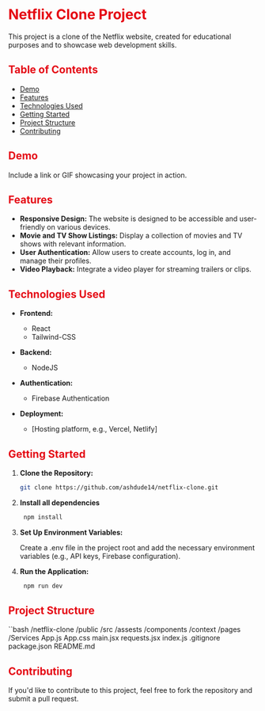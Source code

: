 # <span style="color: #E50914;">Netflix Clone Project</span>

This project is a clone of the Netflix website, created for educational purposes and to showcase web development skills.

## <span style="color: #E50914;">Table of Contents</span>

- [Demo](#demo)
- [Features](#features)
- [Technologies Used](#technologies-used)
- [Getting Started](#getting-started)
- [Project Structure](#project-structure)
- [Contributing](#contributing)


## <span style="color: #E50914;">Demo</span>

Include a link or GIF showcasing your project in action.

## <span style="color: #E50914;">Features</span>

- **Responsive Design:** The website is designed to be accessible and user-friendly on various devices.
- **Movie and TV Show Listings:** Display a collection of movies and TV shows with relevant information.
- **User Authentication:** Allow users to create accounts, log in, and manage their profiles.
- **Video Playback:** Integrate a video player for streaming trailers or clips.


## <span style="color: #E50914;">Technologies Used</span>

- **Frontend:**
  - React
  - Tailwind-CSS 
  

- **Backend:**
  - NodeJS

- **Authentication:**
  - Firebase Authentication 

- **Deployment:**
  - [Hosting platform, e.g., Vercel, Netlify]

## <span style="color: #E50914;">Getting Started</span>

1. **Clone the Repository:**

   ```bash
   git clone https://github.com/ashdude14/netflix-clone.git


2. **Install all dependencies**  

   ```bash
    npm install

3. **Set Up Environment Variables:**

   Create a .env file in the project root and add the necessary environment variables (e.g., API keys, Firebase configuration).

4. **Run the Application:**

   ```bash
    npm run dev

## <span style="color: #E50914;">Project Structure</span>
 
 ``bash
 /netflix-clone
  /public
  /src
    /assests
    /components
    /context
    /pages
    /Services
    App.js
    App.css
    main.jsx
    requests.jsx
    index.js
  .gitignore
  package.json
  README.md

## <span style="color: #E50914;">Contributing</span>
  If you'd like to contribute to this project, feel free to fork the repository and submit a pull request.